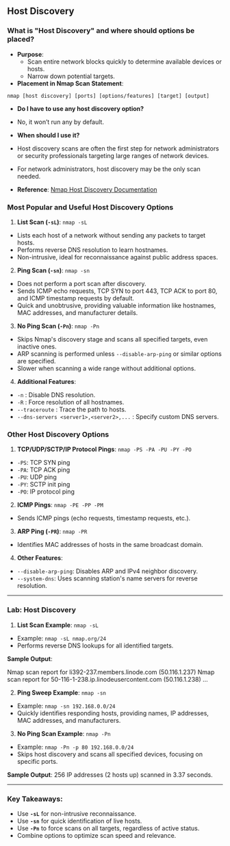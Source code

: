 ## Host Discovery

### What is "Host Discovery" and where should options be placed?
- **Purpose**:
  - Scan entire network blocks quickly to determine available devices or hosts.
  - Narrow down potential targets.
- **Placement in Nmap Scan Statement**:

`nmap [host discovery] [ports] [options/features] [target] [output]`


- **Do I have to use any host discovery option?**
- No, it won’t run any by default.
- **When should I use it?**
- Host discovery scans are often the first step for network administrators or security professionals targeting large ranges of network devices.
- For network administrators, host discovery may be the only scan needed.

- **Reference**: [Nmap Host Discovery Documentation](https://nmap.org/book/man-host-discovery.html)

### Most Popular and Useful Host Discovery Options

1. **List Scan (`-sL`)**: `nmap -sL`

- Lists each host of a network without sending any packets to target hosts.
- Performs reverse DNS resolution to learn hostnames.
- Non-intrusive, ideal for reconnaissance against public address spaces.

2. **Ping Scan (`-sn`)**: `nmap -sn`

- Does not perform a port scan after discovery.
- Sends ICMP echo requests, TCP SYN to port 443, TCP ACK to port 80, and ICMP timestamp requests by default.
- Quick and unobtrusive, providing valuable information like hostnames, MAC addresses, and manufacturer details.

3. **No Ping Scan (`-Pn`)**: `nmap -Pn`

- Skips Nmap's discovery stage and scans all specified targets, even inactive ones.
- ARP scanning is performed unless `--disable-arp-ping` or similar options are specified.
- Slower when scanning a wide range without additional options.

4. **Additional Features**:
- `-n` : Disable DNS resolution.
- `-R` : Force resolution of all hostnames.
- `--traceroute` : Trace the path to hosts.
- `--dns-servers <server1>,<server2>,...` : Specify custom DNS servers.

### Other Host Discovery Options

1. **TCP/UDP/SCTP/IP Protocol Pings**: `nmap -PS -PA -PU -PY -PO`

- `-PS`: TCP SYN ping
- `-PA`: TCP ACK ping
- `-PU`: UDP ping
- `-PY`: SCTP init ping
- `-PO`: IP protocol ping

2. **ICMP Pings**: `nmap -PE -PP -PM`

- Sends ICMP pings (echo requests, timestamp requests, etc.).

3. **ARP Ping (`-PR`)**: `nmap -PR`

- Identifies MAC addresses of hosts in the same broadcast domain.

4. **Other Features**:
- `--disable-arp-ping`: Disables ARP and IPv4 neighbor discovery.
- `--system-dns`: Uses scanning station's name servers for reverse resolution.

---

### Lab: Host Discovery

1. **List Scan Example**: `nmap -sL`

- Example: `nmap -sL nmap.org/24`
- Performs reverse DNS lookups for all identified targets.

**Sample Output**:

Nmap scan report for li392-237.members.linode.com (50.116.1.237) Nmap scan report for 50-116-1-238.ip.linodeusercontent.com (50.116.1.238) ...

2. **Ping Sweep Example**: `nmap -sn`

- Example: `nmap -sn 192.168.0.0/24`
- Quickly identifies responding hosts, providing names, IP addresses, MAC addresses, and manufacturers.

3. **No Ping Scan Example**: `nmap -Pn`

- Example: `nmap -Pn -p 80 192.168.0.0/24`
- Skips host discovery and scans all specified devices, focusing on specific ports.

**Sample Output**: 256 IP addresses (2 hosts up) scanned in 3.37 seconds.

---

### Key Takeaways:
- Use **`-sL`** for non-intrusive reconnaissance.
- Use **`-sn`** for quick identification of live hosts.
- Use **`-Pn`** to force scans on all targets, regardless of active status.
- Combine options to optimize scan speed and relevance.




















